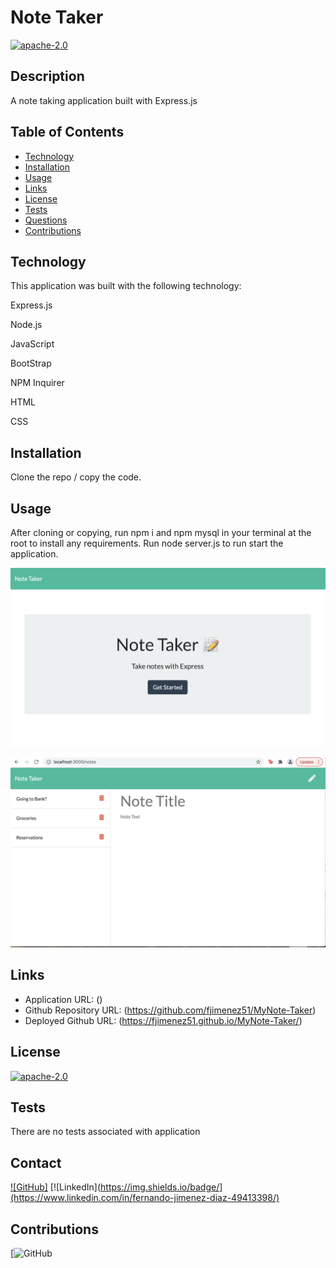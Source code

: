 
# Note Taker

[![apache-2.0](https://img.shields.io/badge/license-apache--2.0-green?style=plastic)](https://www.apache.org/licenses/LICENSE-2.0)

## Description

  A note taking application built with Express.js

## Table of Contents
  * [Technology](#technology)
  * [Installation](#installation)
  * [Usage](#usage)
  * [Links](#links)
  * [License](#license)
  * [Tests](#tests)
  * [Questions](#questions)
  * [Contributions](#contributions)
  

## Technology

  This application was built with the following technology:

  Express.js

  Node.js

  JavaScript

  BootStrap

  NPM Inquirer  

  HTML

  CSS

  
  
## Installation

  Clone the repo / copy the code.

## Usage

  After cloning or copying, run npm i and npm mysql in your terminal at the root to install any requirements. Run node server.js to run start the application. 

 
 ![screenshot](public/assets/images/note-taker1.png)
 
 ![Screenshot1](public/assets/images/note-taker2.png)
  

 ## Links
 
  * Application URL: ()
  * Github Repository URL: (https://github.com/fjimenez51/MyNote-Taker)
  * Deployed Github URL: (https://fjimenez51.github.io/MyNote-Taker/)
  

## License

  [![apache-2.0](https://img.shields.io/badge/license-apache--2.0-green?style=plastic)](https://www.apache.org/licenses/LICENSE-2.0)


## Tests

  There are no tests associated with application 

## Contact

  [![GitHub]](https://github.com/fjimenez51) 
  [![LinkedIn](https://img.shields.io/badge/](https://www.linkedin.com/in/fernando-jimenez-diaz-49413398/)

  ## Contributions

  [![GitHub](https://github.com/pat31477)
  



  
  
  
  
  

  
  
